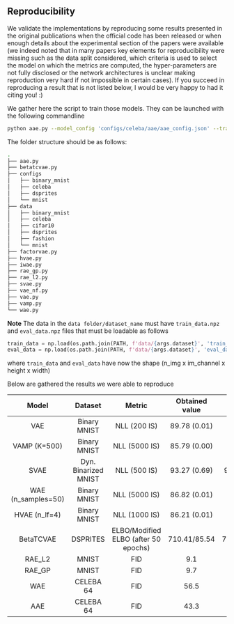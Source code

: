 ## Reproducibility

We validate the implementations by reproducing some results presented in the original publications when the official code has been released or when enough details about the experimental section of the papers were available (we indeed noted that in many papers key elements for reproducibility were missing such as the data split considered, which criteria is used to select the model on which the metrics are computed, the hyper-parameters are not fully disclosed or the network architectures is unclear making reproduction very hard if not impossible in certain cases). If you succeed in reproducing a result that is not listed below, I would be very happy to had it citing you! :)

We gather here the script to train those models. They can be launched with the following commandline

```bash
python aae.py --model_config 'configs/celeba/aae/aae_config.json' --training_config 'configs/celeba/aae/base_training_config.json'
```

The folder structure should be as follows:
```bash
.
├── aae.py
├── betatcvae.py
├── configs
│   ├── binary_mnist
│   ├── celeba
│   ├── dsprites
│   └── mnist
├── data
│   ├── binary_mnist
│   ├── celeba
│   ├── cifar10
│   ├── dsprites
│   ├── fashion
│   └── mnist
├── factorvae.py
├── hvae.py
├── iwae.py
├── rae_gp.py
├── rae_l2.py
├── svae.py
├── vae_nf.py
├── vae.py
├── vamp.py
└── wae.py
```

**Note** The data in the `data folder/dataset_name` must have `train_data.npz` and `eval_data.npz` files that must be loadable as follows

```python
train_data = np.load(os.path.join(PATH, f'data/{args.dataset}', 'train_data.npz'))['data']
eval_data = np.load(os.path.join(PATH, f'data/{args.dataset}', 'eval_data.npz'))['data']
```
where `train_data` and `eval_data` have now the shape (n_img x im_channel x height x width)

Below are gathered the results we were able to reproduce

| Model | Dataset | Metric | Obtained value | Reference value |
|:---:|:---:|:---:|:---:|:---:|
| VAE | Binary MNIST | NLL (200 IS) | 89.78 (0.01) | 89.9 (0.31) |
| VAMP (K=500) | Binary MNIST | NLL (5000 IS) | 85.79 (0.00) | 85.57 |
| SVAE | Dyn. Binarized MNIST | NLL (500 IS) | 93.27 (0.69) | 93.16 (0.31) |
| WAE (n_samples=50) | Binary MNIST | NLL (5000 IS) | 86.82 (0.01) | 87.1 |
| HVAE (n_lf=4) | Binary MNIST | NLL (1000 IS) | 86.21 (0.01) | 86.40 |
| BetaTCVAE | DSPRITES | ELBO/Modified ELBO (after 50 epochs) | 710.41/85.54 | 712.26/86.40 |
| RAE_L2 | MNIST | FID | 9.1 | 9.9 |
| RAE_GP | MNIST | FID | 9.7 | 9.4 |
| WAE | CELEBA 64 | FID | 56.5 | 55 |
| AAE | CELEBA 64 | FID | 43.3 | 42 |